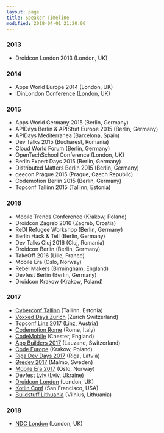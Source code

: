 ```yaml
---
layout: page
title: Speaker Timeline
modified: 2018-04-01 21:20:00
---
```

### 2013

  * Droidcon London 2013 (London, UK)

### 2014

  * Apps World Europe 2014 (London, UK)
  * IDinLondon Conference (London, UK)

### 2015

  * Apps World Germany 2015 (Berlin, Germany)
  * APIDays Berlin & APIStrat Europe 2015 (Berlin, Germany)
  * APIDays Mediterranea (Barcelona, Spain)
  * Dev Talks 2015 (Bucharest, Romania)
  * Cloud World Forum (Berlin, Germany)
  * OpenTechSchool Conference (London, UK)
  * Berlin Expert Days 2015 (Berlin, Germany)
  * Distributed Matters Berlin 2015 (Berlin, Germany)
  * geecon Prague 2015 (Prague, Czech Republic)
  * Codemotion Berlin 2015 (Berlin, Germany)
  * Topconf Tallinn 2015 (Tallinn, Estonia)

### 2016

  * Mobile Trends Conference (Krakow, Poland)
  * Droidcon Zagreb 2016 (Zagreb, Croatia)
  * ReDI Refugee Workshop (Berlin, Germany)
  * Berlin Hack & Tell (Berlin, Germany)
  * Dev Talks Cluj 2016 (Cluj, Romania)
  * Droidcon Berlin (Berlin, Germany)
  * TakeOff 2016 (Lille, France)
  * Mobile Era (Oslo, Norway)
  * Rebel Makers (Birmingham, England)
  * Devfest Berlin (Berlin, Germany)
  * Droidcon Krakow (Krakow, Poland)

### 2017

  * [Cyberconf Tallinn](http://topconf.com/cyber-conf-2017/) (Tallinn, Estonia)
  * [Voxxed Days Zurich](https://voxxeddays.com/zurich/) (Zurich Switzerland)
  * [Topconf Linz 2017](http://topconf.com/linz-2017/) (Linz, Austria)
  * [Codemotion Rome](http://rome2017.codemotionworld.com/) (Rome, Italy)
  * [CodeMobile](http://www.codemobile.co.uk/) (Chester, England)
  * [App Builders 2017](https://2017.appbuilders.ch/) (Lauzane, Switzerland)
  * [Code Europe](https://www.codeeurope.pl/en) (Krakow, Poland)
  * [Riga Dev Days 2017](https://rigadevdays.lv/) (Riga, Latvia)
  * [Øredev 2017](http://www.oredev.org/gen/oredev-2017) (Malmo, Sweden)
  * [Mobile Era 2017](https://mobileera.rocks/) (Oslo, Norway)
  * [Devfest Lviv](https://devfest.gdg.org.ua/) (Lviv, Ukraine)
  * [Droidcon London](http://uk.droidcon.com/conferences/8265-droidcon-london-2017) (London, UK)
  * [Kotlin Conf](https://www.kotlinconf.com/) (San Francisco, USA)
  * [Buildstuff Lithuania](http://buildstuff.lt/) (Vilnius, Lithuania)

  ### 2018

  * [NDC London](https://ndc-london.com/) (London, UK)